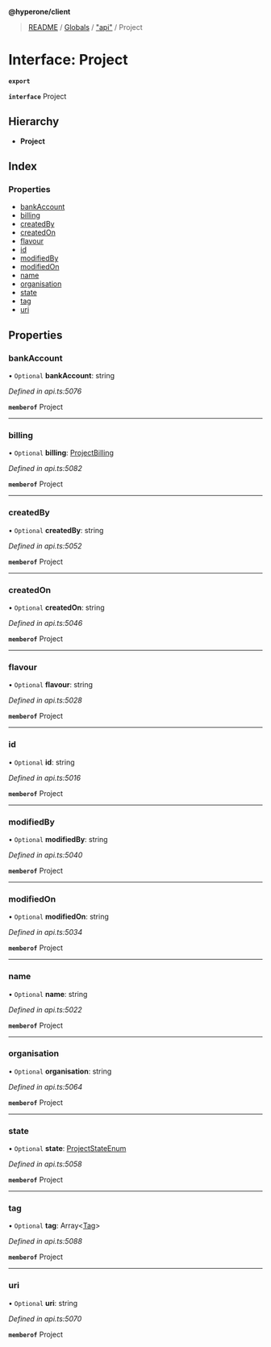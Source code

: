 **@hyperone/client**

> [README](../README.md) / [Globals](../globals.md) / ["api"](../modules/_api_.md) / Project

# Interface: Project

**`export`** 

**`interface`** Project

## Hierarchy

* **Project**

## Index

### Properties

* [bankAccount](_api_.project.md#bankaccount)
* [billing](_api_.project.md#billing)
* [createdBy](_api_.project.md#createdby)
* [createdOn](_api_.project.md#createdon)
* [flavour](_api_.project.md#flavour)
* [id](_api_.project.md#id)
* [modifiedBy](_api_.project.md#modifiedby)
* [modifiedOn](_api_.project.md#modifiedon)
* [name](_api_.project.md#name)
* [organisation](_api_.project.md#organisation)
* [state](_api_.project.md#state)
* [tag](_api_.project.md#tag)
* [uri](_api_.project.md#uri)

## Properties

### bankAccount

• `Optional` **bankAccount**: string

*Defined in api.ts:5076*

**`memberof`** Project

___

### billing

• `Optional` **billing**: [ProjectBilling](_api_.projectbilling.md)

*Defined in api.ts:5082*

**`memberof`** Project

___

### createdBy

• `Optional` **createdBy**: string

*Defined in api.ts:5052*

**`memberof`** Project

___

### createdOn

• `Optional` **createdOn**: string

*Defined in api.ts:5046*

**`memberof`** Project

___

### flavour

• `Optional` **flavour**: string

*Defined in api.ts:5028*

**`memberof`** Project

___

### id

• `Optional` **id**: string

*Defined in api.ts:5016*

**`memberof`** Project

___

### modifiedBy

• `Optional` **modifiedBy**: string

*Defined in api.ts:5040*

**`memberof`** Project

___

### modifiedOn

• `Optional` **modifiedOn**: string

*Defined in api.ts:5034*

**`memberof`** Project

___

### name

• `Optional` **name**: string

*Defined in api.ts:5022*

**`memberof`** Project

___

### organisation

• `Optional` **organisation**: string

*Defined in api.ts:5064*

**`memberof`** Project

___

### state

• `Optional` **state**: [ProjectStateEnum](../enums/_api_.projectstateenum.md)

*Defined in api.ts:5058*

**`memberof`** Project

___

### tag

• `Optional` **tag**: Array\<[Tag](_api_.tag.md)>

*Defined in api.ts:5088*

**`memberof`** Project

___

### uri

• `Optional` **uri**: string

*Defined in api.ts:5070*

**`memberof`** Project
